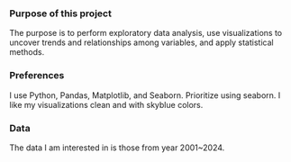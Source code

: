 ### Purpose of this project
The purpose is to perform exploratory data analysis, use visualizations to uncover trends and relationships among variables, and apply statistical methods.

### Preferences
I use Python, Pandas, Matplotlib, and Seaborn. Prioritize using seaborn. I like my visualizations clean and with skyblue colors. 

### Data
The data I am interested in is those from year 2001~2024. 

